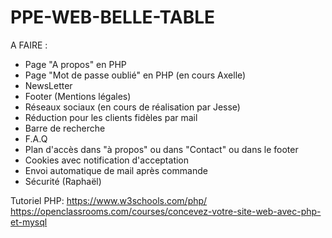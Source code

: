# PPE-WEB-BELLE-TABLE

A FAIRE :

- Page "A propos" en PHP
- Page "Mot de passe oublié" en PHP (en cours Axelle)
- NewsLetter
- Footer (Mentions légales)
- Réseaux sociaux  (en cours de réalisation par Jesse)
- Réduction pour les clients fidèles par mail
- Barre de recherche
- F.A.Q
- Plan d'accès dans "à propos" ou dans "Contact" ou dans le footer
- Cookies avec notification d'acceptation
- Envoi automatique de mail après commande
- Sécurité (Raphaël)



Tutoriel PHP:
https://www.w3schools.com/php/
https://openclassrooms.com/courses/concevez-votre-site-web-avec-php-et-mysql
